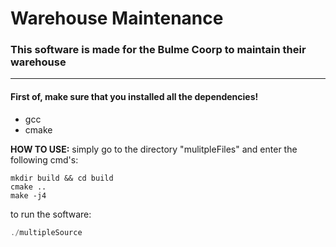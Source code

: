 
# Warehouse Maintenance
### This software is made for the Bulme Coorp to maintain their warehouse
---

#### First of, make sure that you installed all the dependencies!
- gcc
- cmake

**HOW TO USE:** simply go to the directory "mulitpleFiles" and enter the following cmd's:

```
mkdir build && cd build
cmake ..
make -j4
```

to run the software:

```c
./multipleSource
```
